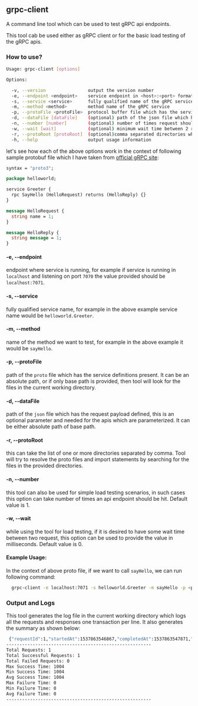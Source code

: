 ## grpc-client

A command line tool which can be used to test gRPC api endpoints. 

This tool cab be used either as gRPC client or for the basic load testing of the gRPC apis.

### How to use?
``` sh
Usage: grpc-client [options]

Options:

  -v, --version                output the version number
  -e, --endpoint <endpoint>    service endpoint in <host>:<port> format
  -s, --service <service>      fully qualified name of the gRPC service in <package name>.<service name> format
  -m, --method <method>        method name of the gRPC service
  -p, --protoFile <protoFile>  protocol buffer file which has the service definition
  -d, --dataFile [dataFile]    (optional) path of the json file which has the request payload defined
  -n, --number [number]        (optional) number of times request should be made (default: 1)
  -w, --wait [wait]            (optional) minimum wait time between 2 requests in milliseconds (default: 0)
  -r, --protoRoot [protoRoot]  (optional)comma separated directories where protocol buffer files are present
  -h, --help                   output usage information
  ```

  let's see how each of the above options work  in the context of following sample protobuf file which I have taken from [official gRPC site](https://grpc.io/docs/quickstart/node.html#update-a-grpc-service):

  ``` protobuf
  syntax = "proto3";
  
  package helloworld;

  service Greeter {
    rpc SayHello (HelloRequest) returns (HelloReply) {}
  }

  message HelloRequest {
    string name = 1;
  }

  message HelloReply {
    string message = 1;
  }
  ```

  #### -e, --endpoint <endpoint>
  endpoint where service is running, for example if service is running in `localhost` and listening on port `7070` the value provided should be `localhost:7071`.

  #### -s, --service
  fully qualified service name, for example in the above example service name would be `helloworld.Greeter`.

  #### -m, --method
  name of the method we want to test, for example in the above example it would be `sayHello`.

  #### -p, --protoFile
  path of the `proto` file which has the service definitions present. It can be an absolute path, or if only base path is provided, then tool will look for the files in the current working directory.

  #### -d, --dataFile
  path of the `json` file which has the request payload defined, this is an optional parameter and needed for the apis which are parameterized.
  It can be either absolute path of base path.

  #### -r, --protoRoot
  this can take the list of one or more directories separated by comma. Tool will try to resolve the proto files and import statements by searching for the files in the provided directories.

  #### -n, --number
  this tool can also be used for simple load testing scenarios, in such cases this option can take number of times an api endpoint should be hit. Default value is 1.

  #### -w, --wait
  while using the tool for load testing, if it is desired to have some wait time between two request, this option can be used to provide the value in milliseconds. Default value is 0.

  #### Example Usage:
  In the context of above proto file, if we want to call `sayHello`, we can run following command:

  ``` sh
    grpc-client -e localhost:7071 -s helloworld.Greeter -m sayHello -p <path of proto files>/hello.proto -d <path of data file>/data.json
  ```

### Output and Logs
This tool generates the log file in the current working directory which logs all the requests and responses one transaction per line. It also generates the summary as shown below:

``` bash
 {"requestId":1,"startedAt":1537863546867,"completedAt":1537863547871,"type":"RESPONSE","response":<response object>}
-------------------------------------------------------
Total Requests: 1
Total Successful Requests: 1
Total Failed Requests: 0
Max Success Time: 1004
Min Success Time: 1004
Avg Success Time: 1004
Max Failure Time: 0
Min Failure Time: 0
Avg Failure Time: 0
-------------------------------------------------------
```